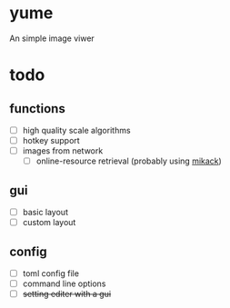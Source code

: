 # yume

An simple image viwer

# todo

## functions

- [ ] high quality scale algorithms
- [ ] hotkey support
- [ ] images from network
    - [ ] online-resource retrieval (probably using [mikack](https://github.com/Hentioe/mikack))

## gui

- [ ] basic layout
- [ ] custom layout

## config
- [ ] toml config file
- [ ] command line options
- [ ] ~~setting editer with a gui~~
